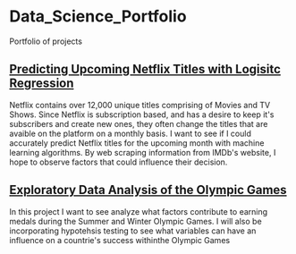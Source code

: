 # Data_Science_Portfolio
Portfolio of projects

## [Predicting Upcoming Netflix Titles with Logisitc Regression](https://github.com/jjudley/Data_Science_Portfolio/blob/main/Predict%20Netflix%20Title%20Logistic%20Regression.ipynb)

 Netflix contains over 12,000 unique titles comprising of Movies and TV Shows. Since Netflix is subscription based, and has a desire to keep it's subscribers and create new ones, they often change the titles that are avaible on the platform on a monthly basis. I want to see if I could accurately predict Netflix titles for the upcoming month with machine learning algorithms. By web scraping information from IMDb's website, I hope to observe factors that could influence their decision.
 
 
 
 ## [Exploratory Data Analysis of the Olympic Games](https://github.com/jjudley/Data_Science_Portfolio/blob/main/Olympic%20games%20EDA.ipynb)
In this project I want to see analyze what factors contribute to earning medals during the Summer and Winter Olympic Games. I will also be incorporating hypotehsis testing to see what variables can have an influence on a countrie's success withinthe Olympic Games
